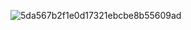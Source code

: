 ![5da567b2f1e0d17321ebcbe8b55609ad](https://github.com/user-attachments/assets/4105cc6f-6365-40f9-8ad1-b4001e9ed15d)

